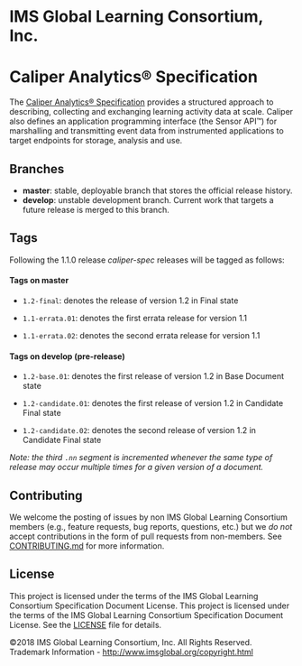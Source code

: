 # IMS Global Learning Consortium, Inc.

# Caliper Analytics&reg; Specification
The [Caliper Analytics® Specification](https://www.imsglobal.org/caliper/v1p1/caliper-spec-v1p1) 
provides a structured approach to describing, collecting and exchanging learning activity data at 
scale. Caliper also defines an application programming interface (the Sensor API™) for marshalling 
and transmitting event data from instrumented applications to target endpoints for storage, 
analysis and use.

## Branches
* __master__: stable, deployable branch that stores the official release history.  
* __develop__: unstable development branch.  Current work that targets a future release is 
merged to this branch.

## Tags
Following the 1.1.0 release *caliper-spec* releases will be tagged as follows:

#### Tags on master 
* `1.2-final`: denotes the release of version 1.2 in Final state

* `1.1-errata.01`: denotes the first errata release for version 1.1 

* `1.1-errata.02`: denotes the second errata release for version 1.1

#### Tags on develop (pre-release)
* `1.2-base.01`: denotes the first release of version 1.2 in Base Document state

* `1.2-candidate.01`: denotes the first release of version 1.2 in Candidate Final state

* `1.2-candidate.02`: denotes the second release of version 1.2 in Candidate Final state

_Note: the third `.nn` segment is incremented whenever the same type of release may occur 
multiple times for a given version of a document._

## Contributing
We welcome the posting of issues by non IMS Global Learning Consortium members (e.g., feature 
requests, bug reports, questions, etc.) but we *do not* accept contributions in the form of pull 
requests from non-members. See [CONTRIBUTING.md](./CONTRIBUTING.md) for more 
information.

## License
This project is licensed under the terms of the IMS Global Learning Consortium
Specification Document License.  This project is licensed under the terms of the IMS Global Learning 
Consortium Specification Document License. See the [LICENSE](./LICENSE(spec).md) file for details.

©2018 IMS Global Learning Consortium, Inc. All Rights Reserved.
Trademark Information - http://www.imsglobal.org/copyright.html